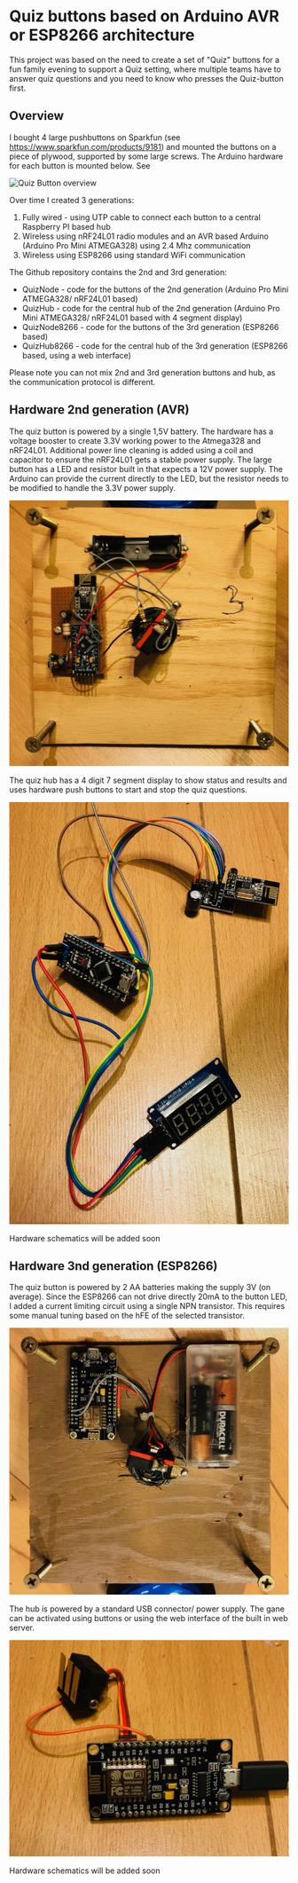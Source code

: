 # Quiz buttons based on Arduino AVR or ESP8266 architecture

This project was based on the need to create a set of "Quiz" buttons for a fun family evening to support a Quiz setting, where multiple teams have to answer quiz questions and you need to know who presses the Quiz-button first.

## Overview

I bought 4 large pushbuttons on Sparkfun (see https://www.sparkfun.com/products/9181) and mounted the buttons on a piece of plywood, supported by some large screws. The Arduino hardware for each button is mounted below. See

![Quiz Button overview](img/QuizButton_Overview.png?raw=true "Quiz Button Overview")

Over time I created 3 generations:
1. Fully wired - using UTP cable to connect each button to a central Raspberry PI based hub
2. Wireless using nRF24L01 radio modules and an AVR based Arduino (Arduino Pro Mini ATMEGA328) using 2.4 Mhz communication
3. Wireless using ESP8266 using standard WiFi communication

The Github repository contains the 2nd and 3rd generation:
- QuizNode - code for the buttons of the 2nd generation (Arduino Pro Mini ATMEGA328/ nRF24L01 based)
- QuizHub - code for the central hub of the 2nd generation (Arduino Pro Mini ATMEGA328/ nRF24L01 based with 4 segment display)
- QuizNode8266 - code for the buttons of the 3rd generation (ESP8266 based)
- QuizHub8266 - code for the central hub of the 3rd generation (ESP8266 based, using a web interface)

Please note you can not mix 2nd and 3rd generation buttons and hub, as the communication protocol is different.

## Hardware 2nd generation (AVR)

The quiz button is powered by a single 1,5V battery. The hardware has a voltage booster to create 3.3V working power to the Atmega328 and nRF24L01. Additional power line cleaning is added using a coil and capacitor to ensure the nRF24L01 gets a stable power supply. The large button has a LED and resistor built in that expects a 12V power supply. The Arduino can provide the current directly to the LED, but the resistor needs to be modified to handle the 3.3V power supply.

![Quiz Button back](img/QuizButton_AVR.png?raw=true "Quiz Button back")

The quiz hub has a 4 digit 7 segment display to show status and results and uses hardware push buttons to start and stop the quiz questions.

![Quiz Hub](img/QuizHub_AVR.png?raw=true "Quiz Hub")

Hardware schematics will be added soon


## Hardware 3nd generation (ESP8266)

The quiz button is powered by 2 AA batteries making the supply 3V (on average). Since the ESP8266 can not drive directly 20mA to the button LED, I added a current limiting circuit using a single NPN transistor. This requires some manual tuning based on the hFE of the selected transistor.

![Quiz Button back](img/QuizButton_ESP8266.png?raw=true "Quiz Button back")

The hub is powered by a standard USB connector/ power supply. The gane can be activated using buttons or using the web interface of the built in web server.

![Quiz Hub](img/QuizHub_ESP8266.png?raw=true "Quiz Hub")

Hardware schematics will be added soon





